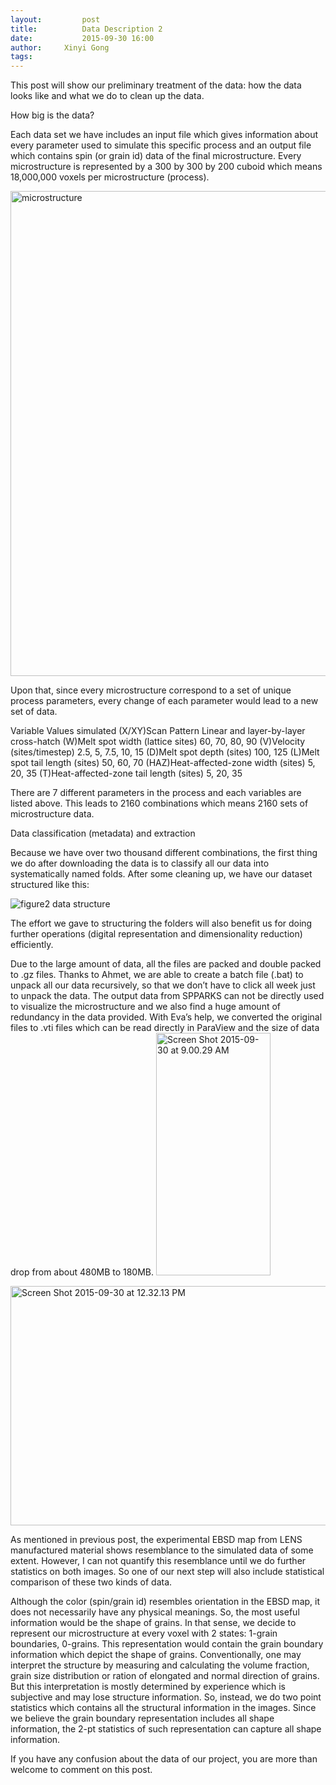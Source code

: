 ```yaml
---
layout:     	post
title:      	Data Description 2
date:       	2015-09-30 16:00
author:     Xinyi Gong
tags:         
---
```


This post will show our preliminary treatment of the data: how the data looks like and what we do to clean up the data.


How big is the data?

Each data set we have includes an input file which gives information about every parameter used to simulate this specific process and an output file which contains spin (or grain id) data of the final microstructure. Every microstructure is represented by a 300 by 300 by 200 cuboid which means 18,000,000 voxels per microstructure (process).

<a data-flickr-embed="true" data-context="true"  href="https://www.flickr.com/photos/133265793@N04/21815001906/in/datetaken/" title="microstructure"><img src="https://farm6.staticflickr.com/5721/21815001906_bc6996483f_o.png" width="1257" height="776" alt="microstructure"></a><script async src="//embedr.flickr.com/assets/client-code.js" charset="utf-8"></script>


Upon that, since every microstructure correspond to a set of unique process parameters, every change of each parameter would lead to a new set of data.

Variable
Values simulated
(X/XY)Scan Pattern
Linear and layer-by-layer cross-hatch
(W)Melt spot width (lattice sites)
60, 70, 80, 90
(V)Velocity (sites/timestep)
2.5, 5, 7.5, 10, 15
(D)Melt spot depth (sites)
100, 125
(L)Melt spot tail length (sites)
50, 60, 70
(HAZ)Heat-affected-zone width (sites)
5, 20, 35
(T)Heat-affected-zone tail length (sites)
5, 20, 35

There are 7 different parameters in the process and each variables are listed above. This leads to 2160 combinations which means 2160 sets of microstructure data. 


Data classification (metadata) and extraction

Because we have over two thousand different combinations, the first thing we do after downloading the data is to classify all our data into systematically named folds. After some cleaning up, we have our dataset structured like this:

![figure2 data structure](https://www.flickr.com/photos/133265793@N04/21841139005/in/datetaken/)

The effort we gave to structuring the folders will also benefit us for doing further operations (digital representation and dimensionality reduction) efficiently.

Due to the large amount of data, all the files are packed and double packed to .gz files. Thanks to Ahmet, we are able to create a batch file (.bat) to unpack all our data recursively, so that we don’t have to click all week just to unpack the data. The output data from SPPARKS can not be directly used to visualize the microstructure and we also find a huge amount of redundancy in the data provided. With Eva’s help, we converted the original files to .vti files which can be read directly in ParaView and the size of data drop from about 480MB to 180MB.
<a data-flickr-embed="true" data-context="true"  href="https://www.flickr.com/photos/133265793@N04/21815001936/in/datetaken/" title="Screen Shot 2015-09-30 at 9.00.29 AM"><img src="https://farm1.staticflickr.com/577/21815001936_e3fa89c5f8_o.png" width="183" height="388" alt="Screen Shot 2015-09-30 at 9.00.29 AM"></a><script async src="//embedr.flickr.com/assets/client-code.js" charset="utf-8"></script>


<a data-flickr-embed="true" data-context="true"  href="https://www.flickr.com/photos/133265793@N04/21850734141/in/datetaken/" title="Screen Shot 2015-09-30 at 12.32.13 PM"><img src="https://farm6.staticflickr.com/5727/21850734141_51ed39302c_o.png" width="598" height="383" alt="Screen Shot 2015-09-30 at 12.32.13 PM"></a><script async src="//embedr.flickr.com/assets/client-code.js" charset="utf-8"></script>

As mentioned in previous post, the experimental EBSD map from LENS manufactured material shows resemblance to the simulated data of some extent. However, I can not quantify this resemblance until we do further statistics on both images. So one of our next step will also include statistical comparison of these two kinds of data.

Although the color (spin/grain id) resembles orientation in the EBSD map, it does not necessarily have any physical meanings. So, the most useful information would be the shape of grains. In that sense, we decide to represent our microstructure at every voxel with 2 states: 1-grain boundaries, 0-grains. This representation would contain the grain boundary information which depict the shape of grains. Conventionally, one may interpret the structure by measuring and calculating the volume fraction, grain size distribution or ration of elongated and normal direction of grains. But this interpretation is mostly determined by experience which is subjective and may lose structure information.  So, instead, we do two point statistics which contains all the structural information in the images. Since we believe the grain boundary representation includes all shape information, the 2-pt statistics of such representation can capture all shape information. 

If you have any confusion about the data of our project, you are more than welcome to comment on this post.











